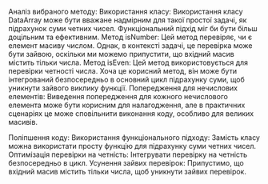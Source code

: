 Аналіз вибраного методу:
Використання класу: Використання класу DataArray може бути вважане надмірним для такої простої задачі, як підрахунок суми четних чисел. Функціональний підхід міг би бути більш доцільним та ефективним.
Метод isNumber: Цей метод перевіряє, чи є елемент масиву числом. Однак, в контексті задачі, це перевірка може бути зайвою, оскільки ми можемо припустити, що вхідний масив містить тільки числа.
Метод isEven: Цей метод використовується для перевірки четності числа. Хоча це корисний метод, він може бути інтегрований безпосередньо в основний цикл підрахунку суми, щоб уникнути зайвого виклику функції.
Попередження для нечислових елементів: Виведення попередження для кожного нечислового елемента може бути корисним для налагодження, але в практичних сценаріях це може сповільнити виконання коду, особливо для великих масивів.

Поліпшення коду:
Використання функціонального підходу: Замість класу можна використати просту функцію для підрахунку суми четних чисел.
Оптимізація перевірки на четність: Інтегрувати перевірку на четність безпосередньо в цикл.
Усунення зайвих перевірок: Припустимо, що вхідний масив містить тільки числа, щоб уникнути зайвих перевірок.
